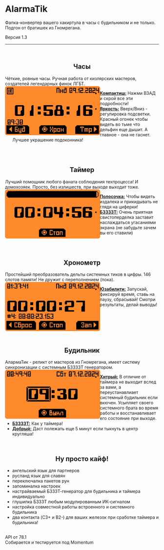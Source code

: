 # AlarmaTik 
Фапка-конвертер вашего хакиртула в часы с будильником и не только. Подгон от братишек из Гномрегана.

Версия 1.3

-----
<br>
<h2 align="center">Часы</h2>

Чёткие, ровные часы. Ручная работа от кизлярских мастеров, создателей легендарных финок ЛГБТ.
<br>
<img src=".github/assets/view_clock.png" align="left" height="160vh"/>

- <ins><b>Компактиш:</b></ins> Нажми ВЗАД и скрой все эти подробности!
- <ins><b>Яркость:</b></ins> Вверх/Вниз - регулировка подсветки. Красный огонек чтобы видеть во тьме что дельфин еще дышит. А главное - она не гаснет. Лучшее украшение подоконника!
<br>


<br>
<h2 align="center">Таймер</h2>

Лучший помощник любого фаната соблюдения техпроцесса! И домохозяек. Просто, без излишеств, при выходе выходит тоже.
<br>
<img src=".github/assets/view_timer.png" align="left" height="160vh"/>

- <ins><b>Полосочка:</b></ins> Чтобы видеть издалека и прикидывать не глядя на циферки!
- <ins><b>БЗЗЗЗТ:</b></ins> Очень приятная свистоперделка заставит наслаждаться угасаниями экрана (не забудьте зачем вы его ставили)
<br>


<br>
<h2 align="center">Хронометр</h2>

Простейший преобразователь дельты системных тиков в цифры. 146 слотов памяти! Не дружит с переполнением (пока).
<br>
<img src=".github/assets/view_stopwatch.png" align="left" height="160vh"/>

- <ins><b>Юзабилити:</b></ins> Запускай, фиксируй время, ставь на паузу, сбрасывай! Смотри результаты, делай выводы! 

<br><br><br><br><br>

<h2 align="center">Будильник</h2>
АлармаТик - реликт от мастеров из Гномрегана, имеет систему синхронизации с системным БЗЗЗЗТ генератором.  
<br>
<img src=".github/assets/view_alarm.png" align="left" height="160vh"/>

- <ins><b>Хитрый:</b></ins> В отличие от таймера не выходит вслед за вами, а переустанавлиает системный будильник если вкючен. Усыпляет своего системного брата во время работы и восстанавливает его состояние при выходе.
- <ins><b>БЗЗЗЗТ:</b></ins> Как у таймера!
- <ins><b>Добрый:</b></ins> Даст полежать еще 5 минут если тыкнуть в центр кругляша!

<br>
<h2 align="center">Ну просто кайф!</h2>

  - ангельский язык для партнеров
  - русланд язык для славян
  - переключалка пакетов рун
  - запоминалка настроек
  - настрайваемый БЗЗЗТ-генератор для будильника и таймера индивидуально
  - глушилка БЗЗЗТ любым модулированным ИК-сигналом 
  - настройка совместной работы встроенного и системного будильника 
  - два контакта (C3+ и B2-) для ваших железок при сработке таймера и будильника!

<br>
API от 78.1<br>
Cобирается и тестируется под Momentum
